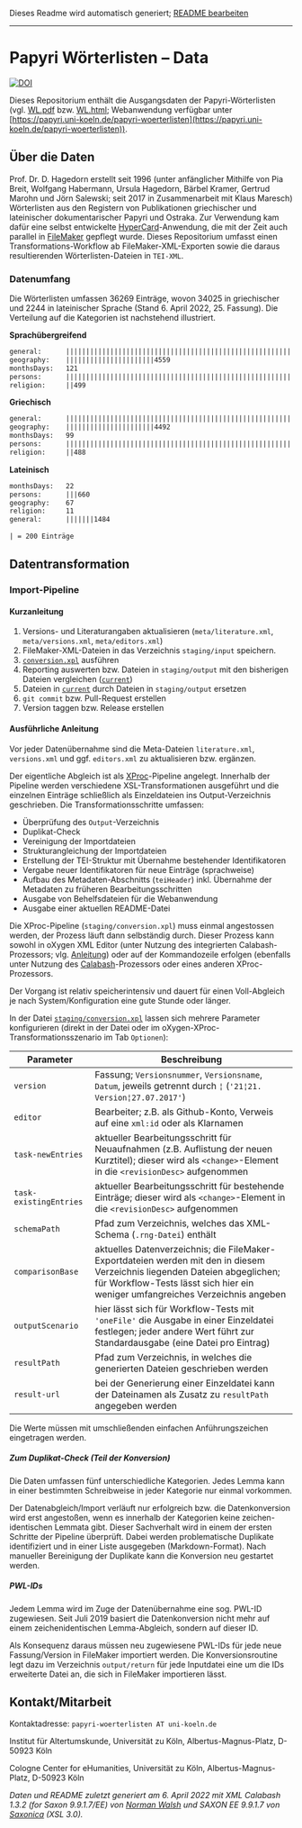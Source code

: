 
Dieses Readme wird automatisch generiert; [README bearbeiten](https://github.com/cceh/papyri-wl-data/edit/master/staging/library/readme/1-writeReadme.xsl)
    
---
            
Papyri Wörterlisten – Data
===========================================================
[![DOI](https://zenodo.org/badge/DOI/10.5281/zenodo.836158.svg)](https://doi.org/10.5281/zenodo.836158)

Dieses Repositorium enthält die Ausgangsdaten der Papyri-Wörterlisten (vgl. [WL.pdf](http://www.zaw.uni-heidelberg.de/hps/pap/WL/WL.pdf) bzw. [WL.html](http://www.papy.uni-hd.de/WL/WL.html); Webanwendung verfügbar unter [https://papyri.uni-koeln.de/papyri-woerterlisten](https://papyri.uni-koeln.de/papyri-woerterlisten)).

Über die Daten
-------------------------------------

Prof. Dr. D. Hagedorn erstellt seit 1996 (unter anfänglicher Mithilfe von Pia Breit, Wolfgang Habermann, Ursula Hagedorn, Bärbel Kramer, Gertrud Marohn und Jörn Salewski; seit 2017 in Zusammenarbeit mit Klaus Maresch) Wörterlisten aus den Registern von Publikationen griechischer und lateinischer dokumentarischer Papyri und Ostraka. Zur Verwendung kam dafür eine selbst entwickelte [HyperCard](https://en.wikipedia.org/wiki/HyperCard)-Anwendung, die mit der Zeit auch parallel in [FileMaker](https://en.wikipedia.org/wiki/FileMaker) gepflegt wurde.
Dieses Repositorium umfasst einen Transformations-Workflow ab FileMaker-XML-Exporten sowie die daraus resultierenden Wörterlisten-Dateien in `TEI-XML`.


### Datenumfang

Die Wörterlisten umfassen 36269 Einträge, wovon 34025 in griechischer und 2244 in lateinischer Sprache (Stand 6. April 2022, 25. Fassung). Die Verteilung auf die Kategorien ist nachstehend illustriert.

**Sprachübergreifend**

```txt
general:      |||||||||||||||||||||||||||||||||||||||||||||||||||||||||||||||||||||||||||||||||16358
geography:    ||||||||||||||||||||||4559
monthsDays:   121
persons:      |||||||||||||||||||||||||||||||||||||||||||||||||||||||||||||||||||||||||14732
religion:     ||499
```

**Griechisch**

```txt
general:      ||||||||||||||||||||||||||||||||||||||||||||||||||||||||||||||||||||||||||14874
geography:    ||||||||||||||||||||||4492
monthsDays:   99
persons:      ||||||||||||||||||||||||||||||||||||||||||||||||||||||||||||||||||||||14072
religion:     ||488
```

**Lateinisch**

```txt
monthsDays:   22
persons:      |||660
geography:    67
religion:     11
general:      |||||||1484
            
| = 200 Einträge            
```


Datentransformation
-------------------------------------

### Import-Pipeline

#### Kurzanleitung

1. Versions- und Literaturangaben aktualisieren (`meta/literature.xml`, `meta/versions.xml`, `meta/editors.xml`)
2. FileMaker-XML-Dateien in das Verzeichnis `staging/input` speichern.
3. [`conversion.xpl`](/staging/conversion.xpl) ausführen
4. Reporting auswerten bzw. Dateien in `staging/output` mit den bisherigen Dateien vergleichen ([`current`](/current))
5. Dateien in [`current`](/current) durch Dateien in `staging/output` ersetzen
6. `git commit` bzw. Pull-Request erstellen
7. Version taggen bzw. Release erstellen

#### Ausführliche Anleitung
        
Vor jeder Datenübernahme sind die Meta-Dateien `literature.xml`, `versions.xml` und ggf. `editors.xml` zu aktualisieren bzw. ergänzen.

Der eigentliche Abgleich ist als [XProc](http://www.w3.org/TR/xproc/)-Pipeline angelegt. Innerhalb der Pipeline werden verschiedene XSL-Transformationen ausgeführt und die einzelnen Einträge schließlich als Einzeldateien ins Output-Verzeichnis geschrieben. Die Transformationsschritte umfassen:

- Überprüfung des `Output`-Verzeichnis
- Duplikat-Check
- Vereinigung der Importdateien
- Strukturangleichung der Importdateien
- Erstellung der TEI-Struktur mit Übernahme bestehender Identifikatoren
- Vergabe neuer Identifikatoren für neue Einträge (sprachweise)
- Aufbau des Metadaten-Abschnitts (`teiHeader`) inkl. Übernahme der Metadaten zu früheren Bearbeitungsschritten
- Ausgabe von Behelfsdateien für die Webanwendung
- Ausgabe einer aktuellen README-Datei

Die XProc-Pipeline (`staging/conversion.xpl`) muss einmal angestossen werden, der Prozess läuft dann selbständig durch. Dieser Prozess kann sowohl in oXygen XML Editor (unter Nutzung des integrierten Calabash-Prozessors; vlg. [Anleitung](http://oxygenxml.com/doc/ug-editor/topics/xproc-transformation-scenario.html)) oder auf der Kommandozeile erfolgen (ebenfalls unter Nutzung des [Calabash](http://xmlcalabash.com/)-Prozessors oder eines anderen XProc-Prozessors.

Der Vorgang ist relativ speicherintensiv und dauert für einen Voll-Abgleich je nach System/Konfiguration eine gute Stunde oder länger.

In der Datei [`staging/conversion.xpl`](/staging/conversion.xpl) lassen sich mehrere Parameter konfigurieren (direkt in der Datei oder im oXygen-XProc-Transformationsszenario im Tab `Optionen`):

Parameter | Beschreibung
------------ | -------------
`version` | Fassung; `Versionsnummer`, `Versionsname`, `Datum`, jeweils getrennt durch `¦` (`'21¦21. Version¦27.07.2017'`) 
`editor` | Bearbeiter; z.B. als Github-Konto, Verweis auf eine `xml:id` oder als Klarnamen
`task-newEntries` | aktueller Bearbeitungsschritt für Neuaufnahmen (z.B. Auflistung der neuen Kurztitel); dieser wird als `<change>`-Element in die `<revisionDesc>` aufgenommen
`task-existingEntries`| aktueller Bearbeitungsschritt für bestehende Einträge; dieser wird als `<change>`-Element in die `<revisionDesc>` aufgenommen
`schemaPath` | Pfad zum Verzeichnis, welches das XML-Schema (`.rng-Datei`) enthält
`comparisonBase`| aktuelles Datenverzeichnis; die FileMaker-Exportdateien werden mit den in diesem Verzeichnis liegenden Dateien abgeglichen; für Workflow-Tests lässt sich hier ein weniger umfangreiches Verzeichnis angeben
`outputScenario` | hier lässt sich für Workflow-Tests mit `'oneFile'` die Ausgabe in einer Einzeldatei festlegen; jeder andere Wert führt zur Standardausgabe (eine Datei pro Eintrag)
`resultPath` | Pfad zum Verzeichnis, in welches die generierten Dateien geschrieben werden
`result-url` | bei der Generierung einer Einzeldatei kann der Dateinamen als Zusatz zu `resultPath` angegeben werden

Die Werte müssen mit umschließenden einfachen Anführungszeichen eingetragen werden.

##### Zum Duplikat-Check (Teil der Konversion)

Die Daten umfassen fünf unterschiedliche Kategorien. Jedes Lemma kann in einer bestimmten Schreibweise in jeder Kategorie nur einmal vorkommen.

Der Datenabgleich/Import verläuft nur erfolgreich bzw. die Datenkonversion wird erst angestoßen, wenn es innerhalb der Kategorien keine zeichen-identischen Lemmata gibt. Dieser Sachverhalt wird in einem der ersten Schritte der Pipeline überprüft. Dabei werden problematische Duplikate identifiziert und in einer Liste ausgegeben (Markdown-Format). Nach manueller Bereinigung der Duplikate kann die Konversion neu gestartet werden.

##### PWL-IDs

Jedem Lemma wird im Zuge der Datenübernahme eine sog. PWL-ID zugewiesen. Seit Juli 2019 basiert die Datenkonversion nicht mehr auf einem zeichenidentischen Lemma-Abgleich, sondern auf dieser ID.

Als Konsequenz daraus müssen neu zugewiesene PWL-IDs für jede neue Fassung/Version in FileMaker importiert werden. Die Konversionsroutine legt dazu im Verzeichnis `output/return` für jede Inputdatei eine um die IDs erweiterte Datei an, die sich in FileMaker importieren lässt. 

Kontakt/Mitarbeit
---------------------------

Kontaktadresse: `papyri-woerterlisten AT uni-koeln.de`

Institut für Altertumskunde, Universität zu Köln, Albertus-Magnus-Platz, D-50923 Köln

Cologne Center for eHumanities, Universität zu Köln, Albertus-Magnus-Platz, D-50923 Köln

*Daten und README zuletzt generiert am 
6. April 2022 mit XML Calabash 1.3.2 (for Saxon 9.9.1.7/EE) von [Norman Walsh](http://xmlcalabash.com/) und SAXON EE 9.9.1.7 von [Saxonica](http://www.saxonica.com/) (XSL 3.0).*
